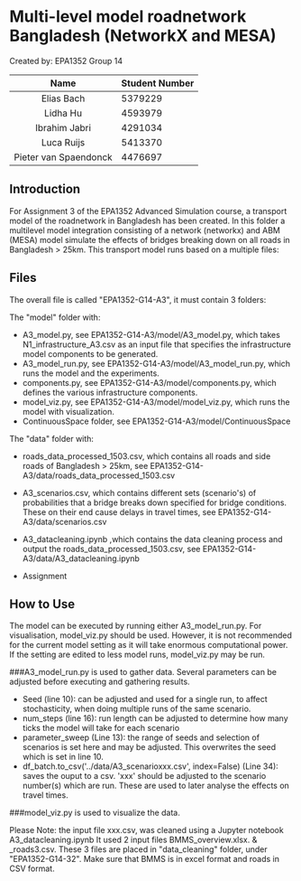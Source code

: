 # Multi-level model roadnetwork Bangladesh (NetworkX and MESA)

Created by: EPA1352 Group 14

| Name    | Student Number |
|:-------:|:--------|
| Elias Bach  | 5379229 | 
| Lidha Hu | 4593979 |
| Ibrahim Jabri| 4291034  |
| Luca Ruijs | 5413370 |
| Pieter van Spaendonck |  4476697 |


## Introduction
For Assignment 3 of the EPA1352 Advanced Simulation course, a transport model of the roadnetwork in Bangladesh has been 
created. In this folder a multilevel model integration consisting of a network (networkx) and ABM (MESA) model simulate 
the effects of bridges breaking down on all roads in Bangladesh > 25km. 
This transport model runs based on a multiple files:



## Files 
The overall file is called "EPA1352-G14-A3", it must contain 3 folders:

The "model" folder with:
* A3_model.py, see EPA1352-G14-A3/model/A3_model.py, which takes N1_infrastructure_A3.csv as an input file that 
  specifies the infrastructure model components to be generated. 
* A3_model_run.py, see EPA1352-G14-A3/model/A3_model_run.py, which runs the model and the experiments.
* components.py, see EPA1352-G14-A3/model/components.py, which defines the various infrastructure components. 
* model_viz.py, see EPA1352-G14-A3/model/model_viz.py, which runs the model with visualization.
* ContinuousSpace folder, see EPA1352-G14-A3/model/ContinuousSpace

The "data" folder with:
* roads_data_processed_1503.csv, which contains all roads and side roads of Bangladesh > 25km,
  see EPA1352-G14-A3/data/roads_data_processed_1503.csv
  
* A3_scenarios.csv, which contains different sets (scenario's) of probabilities that a bridge breaks down specified for 
  bridge conditions. These on their end cause delays in travel times, see EPA1352-G14-A3/data/scenarios.csv
  
* A3_datacleaning.ipynb ,which contains the data cleaning process and output the roads_data_processed_1503.csv, 
  see EPA1352-G14-A3/data/A3_datacleaning.ipynb

* Assignment

## How to Use
The model can be executed by running either A3_model_run.py. For visualisation, model_viz.py should be 
used. However, it is not recommended for the current model setting as it will take enormous computational power. 
If the setting are edited to less model runs, model_viz.py may be run.

###A3_model_run.py 
is used to gather data. Several parameters can be adjusted before executing and gathering results.
* Seed (line 10): can be adjusted and used for a single run, to affect stochasticity, when doing multiple runs of the 
  same scenario.
* num_steps (line 16): run length can be adjusted to determine how many ticks the model will take for each scenario
* parameter_sweep (Line 13): the range of seeds and selection of scenarios is set here and may be adjusted. This 
  overwrites the seed which is set in line 10.
* df_batch.to_csv('../data/A3_scenarioxxx.csv', index=False) (Line  34): saves the ouput to a csv. 'xxx' should be 
  adjusted to the scenario number(s) which are run. These are used to later analyse the effects on travel times.

###model_viz.py
is used to visualize the data.


Please Note: the input file xxx.csv, was cleaned using a Jupyter notebook A3_datacleaning.ipynb
It used 2 input files BMMS_overview.xlsx. & _roads3.csv. These 3 files are placed in "data_cleaning" folder, under
"EPA1352-G14-32". Make sure that BMMS is in excel format and roads in CSV format.
